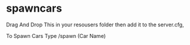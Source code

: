 # spawncars

Drag And Drop This in your resousers folder then add it to the server.cfg,

To Spawn Cars Type /spawn (Car Name)
